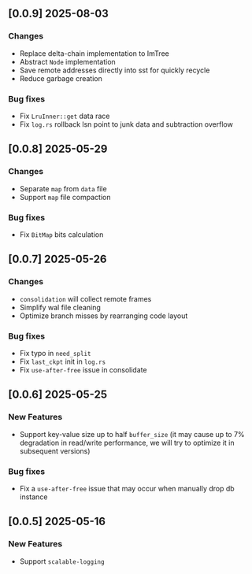 ## [0.0.9] 2025-08-03
### Changes
- Replace delta-chain implementation to ImTree
- Abstract `Node` implementation
- Save remote addresses directly into sst for quickly recycle
- Reduce garbage creation

### Bug fixes
- Fix `LruInner::get` data race
- Fix `log.rs` rollback lsn point to junk data and subtraction overflow

## [0.0.8] 2025-05-29
### Changes
- Separate `map` from `data` file
- Support `map` file compaction

### Bug fixes
- Fix `BitMap` bits calculation

## [0.0.7] 2025-05-26
### Changes
- `consolidation` will collect remote frames
- Simplify wal file cleaning
- Optimize branch misses by rearranging code layout

### Bug fixes
- Fix typo in `need_split`
- Fix `last_ckpt` init in `log.rs`
- Fix `use-after-free` issue in consolidate

## [0.0.6] 2025-05-25
### New Features
- Support key-value size up to half `buffer_size` (it may cause up to 7% degradation in read/write performance, we will try to optimize it in subsequent versions)

### Bug fixes
- Fix a `use-after-free` issue that may occur when manually drop db instance

## [0.0.5] 2025-05-16
### New Features
- Support `scalable-logging`
